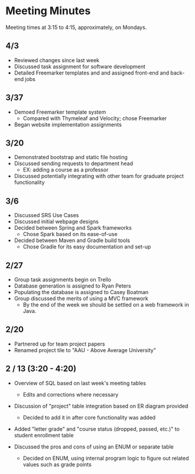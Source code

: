 # Meeting Minutes
Meeting times at 3:15 to 4:15, approximately, on Mondays.

## 4/3
* Reviewed changes since last week
* Discussed task assignment for software development
* Detailed Freemarker templates and and assigned front-end and back-end jobs

## 3/37
* Demoed Freemarker template system
    * Compared with Thymeleaf and Velocity; chose Freemarker
* Began website implementation assignments

## 3/20
* Demonstrated bootstrap and static file hosting
* Discussed sending requests to department head
    * EX: adding a course as a professor
* Discussed potentially integrating with other team
for graduate project functionality

## 3/6
* Discussed SRS Use Cases
* Discussed initial webpage designs
* Decided between Spring and Spark frameworks
    * Chose Spark based on its ease-of-use
* Decided between Maven and Gradle build tools
    * Chose Gradle for its easy documentation and set-up

## 2/27
* Group task assignments begin on Trello
* Database generation is assigned to Ryan Peters
* Populating the database is assigned to Casey Boatman
* Group discussed the merits of using a MVC framework
    * By the end of the week we should be settled on
    a web framework in Java.

## 2/20
* Partnered up for team project papers
* Renamed project tile to "AAU - Above Average University"

## 2 / 13 (3:20 - 4:20)
* Overview of SQL based on last week's meeting tables
    * Edits and corrections where necessary
    
* Discussion of "project" table integration based on ER diagram provided
    * Decided to add it in after core functionality was added
    
* Added "letter grade" and "course status (dropped, passed, etc.)"
to student enrollment table

* Discussed the pros and cons of using an ENUM or separate table
    * Decided on ENUM, using internal program logic to figure out related
    values such as grade points
